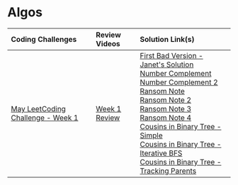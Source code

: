 # Algos

|Coding Challenges|Review Videos|Solution Link(s)|
|:---|:---|:---|
|[May LeetCoding Challenge - Week 1](https://leetcode.com/explore/challenge/card/may-leetcoding-challenge/534/week-1-may-1st-may-7th/)|[Week 1 Review](https://www.youtube.com/watch?v=ti0MhwrQ3KU&feature=youtu.be)|[First Bad Version - Janet's Solution](./Solutions/firstBadVersion-JanetLam.js)<br/>[Number Complement](https://leetcode.com/explore/challenge/card/may-leetcoding-challenge/534/week-1-may-1st-may-7th/3319/discuss/272794/Javascript)<br/>[Number Complement 2](https://leetcode.com/explore/challenge/card/may-leetcoding-challenge/534/week-1-may-1st-may-7th/3319/discuss/96070/JavaScript-solutions-bits-and-strings)<br/>[Ransom Note](https://rubychi1.gitbooks.io/leetcode/content/easy/383.html)<br/>[Ransom Note 2](https://leetcode.com/problems/ransom-note/discuss/612040/JavaScript-Clean-Solution)<br/>[Ransom Note 3](https://leetcode.com/problems/ransom-note/discuss/385887/Javascript-solution)<br/>[Ransom Note 4](https://leetcode.com/problems/ransom-note/discuss/85811/Intuitive-Javascript-Solution)<br/>[Cousins in Binary Tree - Simple](https://leetcode.com/explore/challenge/card/may-leetcoding-challenge/534/week-1-may-1st-may-7th/3322/discuss/296229/JavaScript-Simple-Solution-48ms)<br/> [Cousins in Binary Tree - Iterative BFS](https://leetcode.com/explore/challenge/card/may-leetcoding-challenge/534/week-1-may-1st-may-7th/3322/discuss/514578/JavaScript-iterative-BFS-solution)<br/>[Cousins in Binary Tree - Tracking Parents](https://leetcode.com/explore/challenge/card/may-leetcoding-challenge/534/week-1-may-1st-may-7th/3322/discuss/875663/Easy-JavaScript-BFS-w-tracking-parents)|